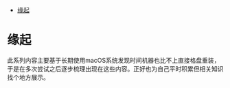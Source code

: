 <!--ts-->
* [缘起](#缘起)

<!-- Created by https://github.com/ekalinin/github-markdown-toc -->
<!-- Added by: runner, at: Mon Jul 18 03:04:39 UTC 2022 -->

<!--te-->
# 缘起

此系列内容主要基于长期使用macOS系统发现时间机器也比不上直接格盘重装，于是在多次尝试之后逐步梳理出现在这些内容。正好也为自己平时积累但相关知识找个地方展示。